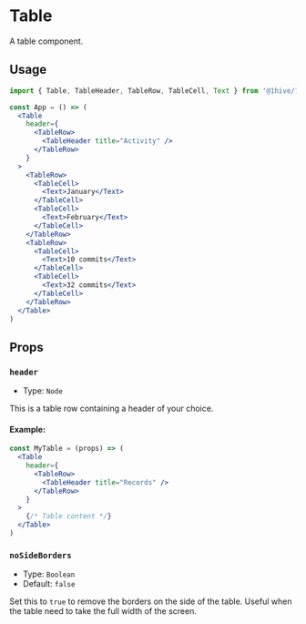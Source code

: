 # Table

A table component.

## Usage

```jsx
import { Table, TableHeader, TableRow, TableCell, Text } from '@1hive/1hive-ui'

const App = () => (
  <Table
    header={
      <TableRow>
        <TableHeader title="Activity" />
      </TableRow>
    }
  >
    <TableRow>
      <TableCell>
        <Text>January</Text>
      </TableCell>
      <TableCell>
        <Text>February</Text>
      </TableCell>
    </TableRow>
    <TableRow>
      <TableCell>
        <Text>10 commits</Text>
      </TableCell>
      <TableCell>
        <Text>32 commits</Text>
      </TableCell>
    </TableRow>
  </Table>
)
```

## Props

### `header`

- Type: `Node`

This is a table row containing a header of your choice.

#### Example:

```jsx
const MyTable = (props) => (
  <Table
    header={
      <TableRow>
        <TableHeader title="Records" />
      </TableRow>
    }
  >
    {/* Table content */}
  </Table>
)
```

### `noSideBorders`

- Type: `Boolean`
- Default: `false`

Set this to `true` to remove the borders on the side of the table. Useful when the table need to take the full width of the screen.
